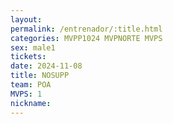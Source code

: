 ```yaml
---
layout: 
permalink: /entrenador/:title.html
categories: MVPP1024 MVPNORTE MVPS
sex: male1
tickets: 
date: 2024-11-08
title: NOSUPP
team: POA
MVPS: 1
nickname:
---
```

